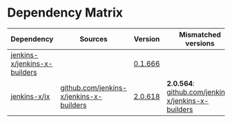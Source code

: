 # Dependency Matrix

Dependency | Sources | Version | Mismatched versions
---------- | ------- | ------- | -------------------
[jenkins-x/jenkins-x-builders](https://github.com/jenkins-x/jenkins-x-builders.git) |  | [0.1.666]() | 
[jenkins-x/jx](https://github.com/jenkins-x/jx.git) | [github.com/jenkins-x/jenkins-x-builders](https://github.com/jenkins-x/jenkins-x-builders) | [2.0.618](https://github.com/jenkins-x/jx/releases/tag/v2.0.618) | **2.0.564**: [github.com/jenkins-x/jenkins-x-builders](https://github.com/jenkins-x/jenkins-x-builders)
